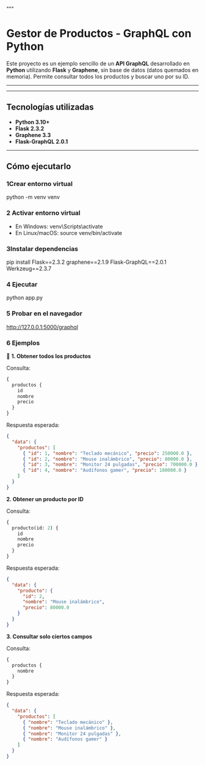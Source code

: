"""
# Gestor de Productos - GraphQL con Python

Este proyecto es un ejemplo sencillo de un **API GraphQL** desarrollado en **Python**
utilizando **Flask** y **Graphene**, sin base de datos (datos quemados en memoria).
Permite consultar todos los productos y buscar uno por su ID.

---

---

## Tecnologías utilizadas

- **Python 3.10+**
- **Flask 2.3.2**
- **Graphene 3.3**
- **Flask-GraphQL 2.0.1**

---

## Cómo ejecutarlo

### 1️Crear entorno virtual
python -m venv venv

### 2️ Activar entorno virtual
- En Windows: venv\Scripts\activate
- En Linux/macOS: source venv/bin/activate

### 3️Instalar dependencias
pip install Flask==2.3.2 graphene==2.1.9 Flask-GraphQL==2.0.1 Werkzeug==2.3.7

### 4️ Ejecutar
python app.py

### 5 Probar en el navegador
http://127.0.0.1:5000/graphql

### 6 Ejemplos

🔹 **1. Obtener todos los productos**

Consulta:
```graphql
{
  productos {
    id
    nombre
    precio
  }
}
```

Respuesta esperada:
```json
{
  "data": {
    "productos": [
      { "id": 1, "nombre": "Teclado mecánico", "precio": 250000.0 },
      { "id": 2, "nombre": "Mouse inalámbrico", "precio": 80000.0 },
      { "id": 3, "nombre": "Monitor 24 pulgadas", "precio": 700000.0 },
      { "id": 4, "nombre": "Audífonos gamer", "precio": 180000.0 }
    ]
  }
}
```

**2. Obtener un producto por ID**

Consulta:
```graphql
{
  producto(id: 2) {
    id
    nombre
    precio
  }
}
```

Respuesta esperada:
```json
{
  "data": {
    "producto": {
      "id": 2,
      "nombre": "Mouse inalámbrico",
      "precio": 80000.0
    }
  }
}
```

**3. Consultar solo ciertos campos**

Consulta:
```graphql
{
  productos {
    nombre
  }
}
```

Respuesta esperada:
```json
{
  "data": {
    "productos": [
      { "nombre": "Teclado mecánico" },
      { "nombre": "Mouse inalámbrico" },
      { "nombre": "Monitor 24 pulgadas" },
      { "nombre": "Audífonos gamer" }
    ]
  }
}
```

